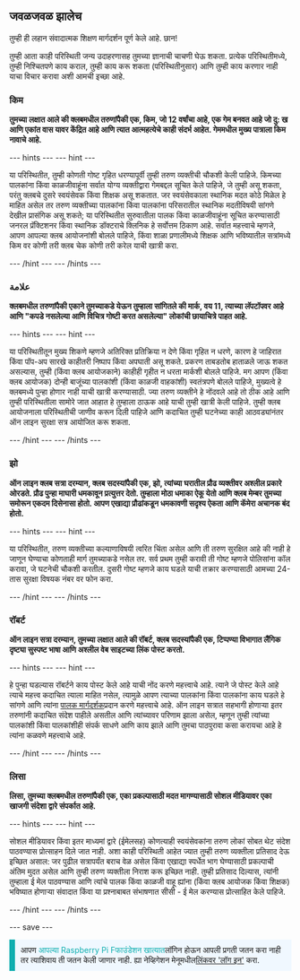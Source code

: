 ## जवळजवळ झालेच

तुम्ही ही लहान संवादात्मक शिक्षण मार्गदर्शन पूर्ण केले आहे. छान!

तुम्ही आता काही परिस्थिती जन्य उदाहरणासह तुमच्या ज्ञानाची चाचणी घेऊ शकता. प्रत्येक परिस्थितीमध्ये, तुम्ही निश्चितपणे काय कराल, तुम्ही काय करू शकता (परिस्थितीनुसार) आणि तुम्ही काय करणार नाही याचा विचार करावा अशी आमची इच्छा आहे.

### किम

**तुमच्या लक्षात आले की क्लबमधील तरुणांपैकी एक, किम, जो 12 वर्षांचा आहे, एक गेम बनवत आहे जो दु: ख आणि एकांत वास यावर केंद्रित आहे आणि त्यात आत्महत्येचे काही संदर्भ आहेत. गेममधील मुख्य पात्राला किम नावाचे आहे.**

--- hints --- --- hint ---

या परिस्थितीत, तुम्ही कोणती गोष्ट गृहित धरण्यापूर्वी तुम्ही तरुण व्यक्तीची चौकशी केली पाहिजे. किमच्या पालकांना किंवा काळजीवाहूंना सर्वात योग्य व्यक्तीद्वारा गेमबद्दल सूचित केले पाहिजे, जे तुम्ही असू शकता, परंतु क्लबचे दुसरे स्वयंसेवक किंवा शिक्षक असू शकतात. जर स्वयंसेवकाला स्थानिक मदत कोठे मिळेल हे माहित असेल तर तरुण व्यक्तीच्या पालकांना किंवा पालकांना परिसरातील स्थानिक मदतीविषयी सांगणे देखील प्रासंगिक असू शकते; या परिस्थितीत सुरुवातीला पालक किंवा काळजीवाहूंना सूचित करण्यासाठी जनरल प्रॅक्टिशनर किंवा स्थानिक डॉक्टराचे क्लिनिक हे सर्वोत्तम ठिकाण आहे. सर्वात महत्त्वाचे म्हणजे, आपण आपल्या क्लब आयोजनांशी बोलले पाहिजे, किंवा शाळा प्रणालीमध्ये शिक्षक आणि भविष्यातील सत्रांमध्ये किम वर कोणी तरी क्लब चेक कोणी तरी करेल याची खात्री करा.

--- /hint --- --- /hints ---

### علامة

**क्लबमधील तरुणांपैकी एकाने तुमच्याकडे येऊन तुम्हाला सांगितले की मार्क, वय 11, त्याच्या लॅपटॉपवर आहे आणि "कपडे नसलेल्या आणि विचित्र गोष्टी करत असलेल्या" लोकांची छायाचित्रे पाहत आहे.**

--- hints --- --- hint ---

या परिस्थितीतून मुख्य शिकणे म्हणजे अतिरिक्त प्रतिक्रिया न देणे किंवा गृहित न धरणे, कारण हे जाहिरात किंवा पॉप-अप सारखे काहीतरी निष्पाप किंवा अपघाती असू शकते. प्रकरण ताबडतोब हाताळले जाऊ शकत असल्यास, तुम्ही (किंवा क्लब आयोजकाने) काहीही गृहीत न धरता मार्कशी बोलले पाहिजे. मग आपण (किंवा क्लब आयोजक) दोन्ही बाजूंच्या पालकांशी (किंवा काळजी वाहकांशी) स्वतंत्रपणे बोलले पाहिजे, मुख्यत्वे हे क्लबमध्ये पुन्हा होणार नाही याची खात्री करण्यासाठी. ज्या तरुण व्यक्तीने हे नोंदवले आहे तो ठीक आहे आणि तुम्ही परिस्थितीला सामोरे जात आहात हे तुम्हाला ठाऊक आहे याची तुम्ही खात्री केली पाहिजे. तुम्ही क्लब आयोजनाला परिस्थितीची जाणीव करून दिली पाहिजे आणि कदाचित तुम्ही घटनेच्या काही आठवड्यांनंतर ऑन लाइन सुरक्षा सत्र आयोजित करू शकता.

--- /hint --- --- /hints ---

### झो

**ऑन लाइन क्लब सत्रा दरम्यान, क्लब सदस्यांपैकी एक, झो, त्यांच्या घरातील प्रौढ व्यक्तीवर अश्लील प्रकारे ओरडते. प्रौढ पुन्हा माघारी धमकावून प्रत्युत्तर देतो. तुम्हाला मोठा धमाका ऐकू येतो आणि क्लब मेम्बर तुमच्या समोरून एकदम दिसेनासा होतो. आपण एखाद्या प्रौढांकडून धमकावणी सदृश्य ऐकता आणि कॅमेरा अचानक बंद होतो.**

--- hints --- --- hint ---

या परिस्थितीत, तरुण व्यक्तीच्या कल्याणाविषयी त्वरित चिंता असेल आणि ती तरुण सुरक्षित आहे की नाही हे जाणून घेण्याचा कोणताही मार्ग तुमच्याकडे नसेल तर. सर्व प्रथम तुम्ही करावी ती गोष्ट म्हणजे पोलिसांना कॉल करावा, जे घटनेची चौकशी करतील. दुसरी गोष्ट म्हणजे काय घडले याची तक्रार करण्यासाठी आमच्या 24-तास सुरक्षा विषयक नंबर वर फोन करा.

--- /hint --- --- /hints ---

### रॉबर्ट

**ऑन लाइन सत्रा दरम्यान, तुमच्या लक्षात आले की रॉबर्ट, क्लब सदस्यांपैकी एक, टिप्पण्या विभागात लैंगिक दृष्ट्या सुस्पष्ट भाषा आणि अश्लील वेब साइटच्या लिंक पोस्ट करतो.**

--- hints --- --- hint ---

हे पुन्हा घडल्यास रॉबर्टने काय पोस्ट केले आहे याची नोंद करणे महत्त्वाचे आहे. त्याने जे पोस्ट केले आहे त्याचे महत्त्व कदाचित त्याला माहित नसेल, त्यामुळे आपण त्याच्या पालकांना किंवा पालकांना काय घडले हे सांगणे आणि त्यांना [पालक मार्गदर्शक](https://help.coderdojo.com/cdkb/s/article/Parents-guide-to-CoderDojo)प्रदान करणे महत्त्वाचे आहे. ऑन लाइन सत्रात सहभागी होणार्‍या इतर तरुणांनी कदाचित संदेश पाहीले असतील आणि त्यांच्यावर परिणाम झाला असेल, म्हणून तुम्ही त्यांच्या पालकांशी किंवा पालकांशीही संपर्क साधणे आणि काय झाले आणि तुमचा पाठपुरावा कसा करायचा आहे हे त्यांना कळवणे महत्त्वाचे आहे.

--- /hint --- --- /hints ---
### लिसा

**लिसा, तुमच्या क्लबमधील तरुणांपैकी एक, एका प्रकल्पासाठी मदत मागण्यासाठी सोशल मीडियावर एका खाजगी संदेशा द्वारे संपर्कात आहे.**

--- hints --- --- hint ---

सोशल मीडियावर किंवा इतर माध्यमां द्वारे (ईमेलसह) कोणत्याही स्वयंसेवकांना तरुण लोकां सोबत थेट संदेश पाठवण्यास प्रोत्साहन दिले जात नाही. अशा काही परिस्थिती आहेत ज्यात तुम्ही तरुण व्यक्तीला प्रतिसाद देऊ इच्छित असाल: जर पुढील सत्रापर्यंत बराच वेळ असेल किंवा एखाद्या स्पर्धेत भाग घेण्यासाठी प्रकल्पाची अंतिम मुदत असेल आणि तुम्ही तरुण व्यक्तीला निराश करू इच्छित नाही. तुम्ही प्रतिसाद दिल्यास, त्यांनी तुम्हाला ई मेल पाठवण्यास आणि त्यांचे पालक किंवा काळजी वाहू ह्यांना (किंवा क्लब आयोजक किंवा शिक्षक) भविष्यात होणार्‍या संवादात किंवा या प्रश्नाबाबत संभाषणात सीसी - ई मेल करण्यास प्रोत्साहित केले पाहिजे.

--- /hint --- --- /hints ---

--- save ---

<p style="border-left: solid; border-width:10px; border-color: #0faeb0; background-color: aliceblue; padding: 10px;">
आपण <span style="color: #0faeb0">आपल्या Raspberry Pi Fफाउंडेशन खात्यात</span>लॉगिन होऊन आपली प्रगती जतन करा नाही तर त्याशिवाय ती जतन केली जाणार नाही. ह्या नेव्हिगेशन मेनूमधील<a href="https://my.raspberrypi.org/login">लिंकवर 'लॉग इन'</a> करा.
</p>
